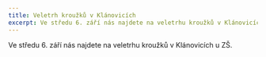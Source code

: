 ```yaml
---
title: Veletrh kroužků v Klánovicích
excerpt: Ve středu 6. září nás najdete na veletrhu kroužků v Klánovicích u ZŠ
---
```


Ve středu 6. září nás najdete na veletrhu kroužků v Klánovicích u ZŠ.
